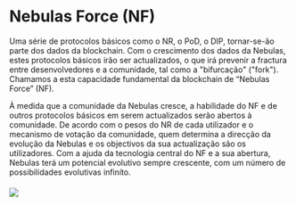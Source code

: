 # Nebulas Force \(NF\)

Uma série de protocolos básicos como o NR, o PoD, o DIP, tornar-se-ão parte dos dados da blockchain. Com o crescimento dos dados da Nebulas, estes protocolos básicos irão ser actualizados, o que irá prevenir a fractura entre desenvolvedores e a comunidade, tal como a "bifurcação" ("fork"). Chamamos a esta capacidade fundamental da blockchain de “Nebulas Force” \(NF\).

À medida que a comunidade da Nebulas cresce, a habilidade do NF e de outros protocolos básicos em serem actualizados serão abertos à comunidade. De acordo com o pesos do NR de cada utilizador e o mecanismo de votação da comunidade, quem determina a direcção da evolução da Nebulas e os objectivos da sua actualização são os utilizadores. Com a ajuda da tecnologia central do NF e a sua abertura, Nebulas terá um potencial evolutivo sempre crescente, com um número de possibilidades evolutivas infiníto.

#### ![](https://cdn-images-1.medium.com/max/1600/1*nCY3t7JRHxTf73mXuRdI0w.png) 

